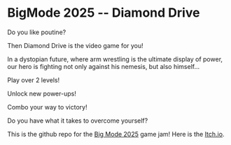 # BigMode 2025 -- Diamond Drive

Do you like poutine?

Then Diamond Drive is the video game for you!

​In a dystopian future, where arm wrestling ​is the ultimate display of power, our hero is fighting not only against his nemesis​, but also himself...

Play over 2 levels! 

Unlock new ​power-ups!

​Combo your way to victory!

​Do you have what it takes to overcome yourself?

This is the github repo for the [Big Mode 2025](https://itch.io/jam/bigmode-game-jam-2025) game jam!
Here is the [Itch.io](https://redshrimp.itch.io/diamond-drive).
